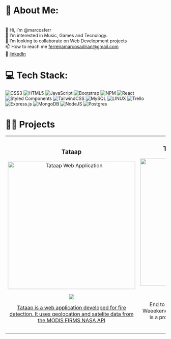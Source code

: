# 💫 About Me:
<br>    👋 Hi, I’m @marcosferr<br>    👀 I’m interested in Music, Games and Tecnology.<br>  💞️ I’m looking to collaborate on Web Development projects<br>    📫 How to reach me ferreiramarcosadrian@gmail.com<br> 📑 <a href="https://www.linkedin.com/in/marcos-adrian-ferreira/"> linkedIn </a> <br>

# 💻 Tech Stack:
![CSS3](https://img.shields.io/badge/css3-%231572B6.svg?style=for-the-badge&logo=css3&logoColor=white) ![HTML5](https://img.shields.io/badge/html5-%23E34F26.svg?style=for-the-badge&logo=html5&logoColor=white) ![JavaScript](https://img.shields.io/badge/javascript-%23323330.svg?style=for-the-badge&logo=javascript&logoColor=%23F7DF1E) ![Bootstrap](https://img.shields.io/badge/bootstrap-%23563D7C.svg?style=for-the-badge&logo=bootstrap&logoColor=white) ![NPM](https://img.shields.io/badge/NPM-%23000000.svg?style=for-the-badge&logo=npm&logoColor=white) ![React](https://img.shields.io/badge/react-%2320232a.svg?style=for-the-badge&logo=react&logoColor=%2361DAFB) ![Styled Components](https://img.shields.io/badge/styled--components-DB7093?style=for-the-badge&logo=styled-components&logoColor=white) ![TailwindCSS](https://img.shields.io/badge/tailwindcss-%2338B2AC.svg?style=for-the-badge&logo=tailwind-css&logoColor=white) ![MySQL](https://img.shields.io/badge/mysql-%2300f.svg?style=for-the-badge&logo=mysql&logoColor=white) ![LINUX](https://img.shields.io/badge/Linux-FCC624?style=for-the-badge&logo=linux&logoColor=black) ![Trello](https://img.shields.io/badge/Trello-%23026AA7.svg?style=for-the-badge&logo=Trello&logoColor=white) ![Express.js](https://img.shields.io/badge/express.js-%23404d59.svg?style=for-the-badge&logo=express&logoColor=%2361DAFB) ![MongoDB](https://img.shields.io/badge/MongoDB-%234ea94b.svg?style=for-the-badge&logo=mongodb&logoColor=white) ![NodeJS](https://img.shields.io/badge/node.js-6DA55F?style=for-the-badge&logo=node.js&logoColor=white) ![Postgres](https://img.shields.io/badge/postgres-%23316192.svg?style=for-the-badge&logo=postgresql&logoColor=white)

# 🧑‍💻 Projects

<table>
<tr>
<td width="50%">
<h3 align="center">Tataap</h3>
<div align="center">
<a href="https://github.com/marcosferr/Forest-Flame-App" target="_blank"><img src="https://i.imgur.com/8LFWQcL.png" width="400" alt="Tataap Web Application"></a>
<p>
<a href="https://github.com/ArisGuimera/Android-Expert-Intermedio" target="_blank">
<img src="https://img.shields.io/badge/CÓDIGO-ff9?style=for-the-badge&logo=github&logoColor=black">

</p>
<p>Tataap is a web application developed for fire detection. It uses geolocation and satelite data from the MODIS FIRMS NASA API</p>
</div>
                                                                                      
</td>       

<td width="50%">
<h3 align="center">Techstars Startup Weekend</h3>
<div align="center">
<a href="https://startupweekendencarnacion.com/" target="_blank"><img src="https://i.imgur.com/tmlNRS2.png" width="400" alt="Techstars Startup weekend"></a>
<p>
<a href="https://startupweekendencarnacion.com/" target="_blank">
<img src="https://img.shields.io/badge/see_it-live-green">
</a>
</p>
<p>End to End development of Techstars Startup Weeekend Agro Food Itapúa 2023 Landing Page. It is a project that uses WooCommerce and has payments integration.</p>
</div>
                                                                                      
</td>  
</table>                                                                                 
</div>
<br>




<!-- Proudly created with GPRM ( https://gprm.itsvg.in ) -->

